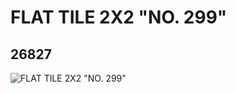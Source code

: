 # FLAT TILE 2X2 "NO. 299"
## 26827
![FLAT TILE 2X2 "NO. 299"](https://lc-www-live-s.legocdn.com/media/bricks/5/2/6152822.jpg)